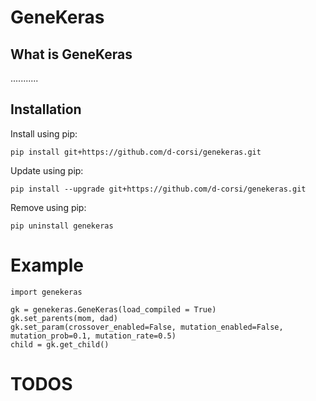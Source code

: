 # GeneKeras

## What is GeneKeras
...........

## Installation
Install using pip:
```
pip install git+https://github.com/d-corsi/genekeras.git
```
Update using pip:
```
pip install --upgrade git+https://github.com/d-corsi/genekeras.git
```
Remove using pip:
```
pip uninstall genekeras
```

# Example

```
import genekeras

gk = genekeras.GeneKeras(load_compiled = True)
gk.set_parents(mom, dad)
gk.set_param(crossover_enabled=False, mutation_enabled=False, mutation_prob=0.1, mutation_rate=0.5)
child = gk.get_child()
```

# TODOS
